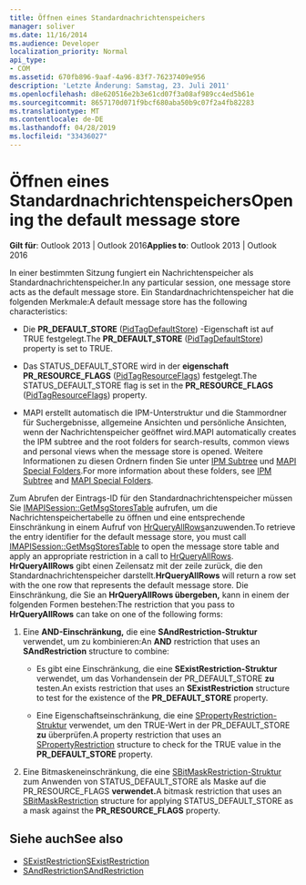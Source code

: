```yaml
---
title: Öffnen eines Standardnachrichtenspeichers
manager: soliver
ms.date: 11/16/2014
ms.audience: Developer
localization_priority: Normal
api_type:
- COM
ms.assetid: 670fb896-9aaf-4a96-83f7-76237409e956
description: 'Letzte Änderung: Samstag, 23. Juli 2011'
ms.openlocfilehash: d8e620516e2b3e61cd07f3a08af989cc4ed5b61e
ms.sourcegitcommit: 8657170d071f9bcf680aba50b9c07f2a4fb82283
ms.translationtype: MT
ms.contentlocale: de-DE
ms.lasthandoff: 04/28/2019
ms.locfileid: "33436027"
---
```

# <a name="opening-the-default-message-store"></a><span data-ttu-id="767c6-103">Öffnen eines Standardnachrichtenspeichers</span><span class="sxs-lookup"><span data-stu-id="767c6-103">Opening the default message store</span></span>

<span data-ttu-id="767c6-104">**Gilt für**: Outlook 2013 | Outlook 2016</span><span class="sxs-lookup"><span data-stu-id="767c6-104">**Applies to**: Outlook 2013 | Outlook 2016</span></span> 
  
<span data-ttu-id="767c6-105">In einer bestimmten Sitzung fungiert ein Nachrichtenspeicher als Standardnachrichtenspeicher.</span><span class="sxs-lookup"><span data-stu-id="767c6-105">In any particular session, one message store acts as the default message store.</span></span> <span data-ttu-id="767c6-106">Ein Standardnachrichtenspeicher hat die folgenden Merkmale:</span><span class="sxs-lookup"><span data-stu-id="767c6-106">A default message store has the following characteristics:</span></span>
  
- <span data-ttu-id="767c6-107">Die **PR_DEFAULT_STORE** ([PidTagDefaultStore](pidtagdefaultstore-canonical-property.md)) -Eigenschaft ist auf TRUE festgelegt.</span><span class="sxs-lookup"><span data-stu-id="767c6-107">The **PR_DEFAULT_STORE** ([PidTagDefaultStore](pidtagdefaultstore-canonical-property.md)) property is set to TRUE.</span></span>
    
- <span data-ttu-id="767c6-108">Das STATUS_DEFAULT_STORE wird in der **eigenschaft PR_RESOURCE_FLAGS** ([PidTagResourceFlags](pidtagresourceflags-canonical-property.md)) festgelegt.</span><span class="sxs-lookup"><span data-stu-id="767c6-108">The STATUS_DEFAULT_STORE flag is set in the **PR_RESOURCE_FLAGS** ([PidTagResourceFlags](pidtagresourceflags-canonical-property.md)) property.</span></span>
    
- <span data-ttu-id="767c6-109">MAPI erstellt automatisch die IPM-Unterstruktur und die Stammordner für Suchergebnisse, allgemeine Ansichten und persönliche Ansichten, wenn der Nachrichtenspeicher geöffnet wird.</span><span class="sxs-lookup"><span data-stu-id="767c6-109">MAPI automatically creates the IPM subtree and the root folders for search-results, common views and personal views when the message store is opened.</span></span> <span data-ttu-id="767c6-110">Weitere Informationen zu diesen Ordnern finden Sie unter [IPM Subtree](ipm-subtree.md) und [MAPI Special Folders](mapi-special-folders.md).</span><span class="sxs-lookup"><span data-stu-id="767c6-110">For more information about these folders, see [IPM Subtree](ipm-subtree.md) and [MAPI Special Folders](mapi-special-folders.md).</span></span> 
    
<span data-ttu-id="767c6-111">Zum Abrufen der Eintrags-ID für den Standardnachrichtenspeicher müssen Sie [IMAPISession::GetMsgStoresTable](imapisession-getmsgstorestable.md) aufrufen, um die Nachrichtenspeichertabelle zu öffnen und eine entsprechende Einschränkung in einem Aufruf von [HrQueryAllRows](hrqueryallrows.md)anzuwenden.</span><span class="sxs-lookup"><span data-stu-id="767c6-111">To retrieve the entry identifier for the default message store, you must call [IMAPISession::GetMsgStoresTable](imapisession-getmsgstorestable.md) to open the message store table and apply an appropriate restriction in a call to [HrQueryAllRows](hrqueryallrows.md).</span></span> <span data-ttu-id="767c6-112">**HrQueryAllRows** gibt einen Zeilensatz mit der zeile zurück, die den Standardnachrichtenspeicher darstellt.</span><span class="sxs-lookup"><span data-stu-id="767c6-112">**HrQueryAllRows** will return a row set with the one row that represents the default message store.</span></span> <span data-ttu-id="767c6-113">Die Einschränkung, die Sie an **HrQueryAllRows übergeben,** kann in einem der folgenden Formen bestehen:</span><span class="sxs-lookup"><span data-stu-id="767c6-113">The restriction that you pass to **HrQueryAllRows** can take on one of the following forms:</span></span> 
  
1. <span data-ttu-id="767c6-114">Eine **AND-Einschränkung,** die eine **SAndRestriction-Struktur** verwendet, um zu kombinieren:</span><span class="sxs-lookup"><span data-stu-id="767c6-114">An **AND** restriction that uses an **SAndRestriction** structure to combine:</span></span> 
    
   - <span data-ttu-id="767c6-115">Es gibt eine Einschränkung, die eine **SExistRestriction-Struktur** verwendet, um das Vorhandensein der PR_DEFAULT_STORE **zu** testen.</span><span class="sxs-lookup"><span data-stu-id="767c6-115">An exists restriction that uses an **SExistRestriction** structure to test for the existence of the **PR_DEFAULT_STORE** property.</span></span> 
    
   - <span data-ttu-id="767c6-116">Eine Eigenschaftseinschränkung, die eine [SPropertyRestriction-Struktur](spropertyrestriction.md) verwendet, um den TRUE-Wert in der PR_DEFAULT_STORE **zu** überprüfen.</span><span class="sxs-lookup"><span data-stu-id="767c6-116">A property restriction that uses an [SPropertyRestriction](spropertyrestriction.md) structure to check for the TRUE value in the **PR_DEFAULT_STORE** property.</span></span> 
    
2. <span data-ttu-id="767c6-117">Eine Bitmaskeneinschränkung, die eine [SBitMaskRestriction-Struktur](sbitmaskrestriction.md) zum Anwenden von STATUS_DEFAULT_STORE als Maske auf die PR_RESOURCE_FLAGS **verwendet.**</span><span class="sxs-lookup"><span data-stu-id="767c6-117">A bitmask restriction that uses an [SBitMaskRestriction](sbitmaskrestriction.md) structure for applying STATUS_DEFAULT_STORE as a mask against the **PR_RESOURCE_FLAGS** property.</span></span> 
    
## <a name="see-also"></a><span data-ttu-id="767c6-118">Siehe auch</span><span class="sxs-lookup"><span data-stu-id="767c6-118">See also</span></span>

- [<span data-ttu-id="767c6-119">SExistRestriction</span><span class="sxs-lookup"><span data-stu-id="767c6-119">SExistRestriction</span></span>](sexistrestriction.md)
- [<span data-ttu-id="767c6-120">SAndRestriction</span><span class="sxs-lookup"><span data-stu-id="767c6-120">SAndRestriction</span></span>](sandrestriction.md)

